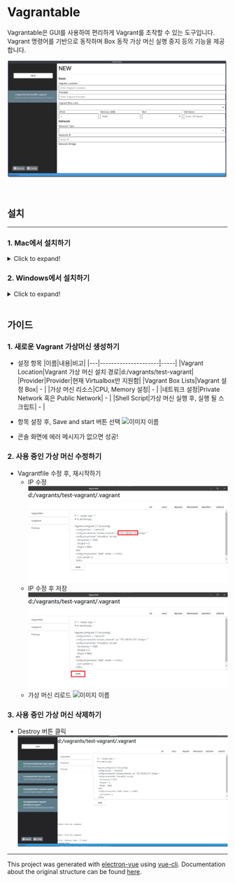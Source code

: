 # Vagrantable

Vagrantable은 GUI를 사용하여 편리하게 Vagrant를 조작할 수 있는 도구입니다.    
Vagrant 명령어를 기반으로 동작하며 Box 동작 가상 머신 실행 중지 등의 기능을 제공합니다.   

![이미지 이름](./assets/main_image.png)

<br>

## 설치

<hr>

### 1. Mac에서 설치하기
<details>
  <summary>Click to expand!</summary>
  
  ## 설치 파일 다운로드 후, 실행하기 (dmg)
  1. 설치 파일 다운로드 링크로 이동
     * 링크 : [Release Link](https://github.com/gwangildev/Vagrantable/releases)
  2. 설치
     * 다운 받은 패키지 파일 실행
</details>

### 2. Windows에서 설치하기
<details>
  <summary>Click to expand!</summary>
  
  ## 설치 파일 다운로드 후, 실행하기 (dmg)
  1. 설치 파일 다운로드 링크로 이동
     * 링크 : [Release Link](https://github.com/gwangildev/Vagrantable/releases)
  2. 설치
     * 다운 받은 패키지 파일 실행
     * 설치가 종료되면 Vagrantable이 실행됩니다.
      ![이미지 이름](./assets/windows_1.png)     
</details>

<br>

## 가이드
### 1. 새로운 Vagrant 가상머신 생성하기
- 설정 항목
   |이름|내용|비고|
   |---|---------------------|-----|
   |Vagrant Location|Vagrant 가상 머신 설치 경로|d:/vagrants/test-vagrant|
   |Provider|Provider|현재 Virtualbox만 지원함|
   |Vagrant Box Lists|Vagrant 설정 Box| - |
   |가상 머신 리소스|CPU, Memory 설정| - |
   |네트워크 설정|Private Network 혹은 Public Network| - |
   |Shell Script|가상 머신 실행 후, 실행 될 스크립트| - |

- 항목 설정 후, Save and start 버튼 선택
   ![이미지 이름](./assets/vagrant_new.gif)     

- 콘솔 화면에 에러 메시지가 없으면 성공!

### 2. 사용 중인 가상 머신 수정하기
- Vagrantfile 수정 후, 재시작하기
   - IP 수정
      ![이미지 이름](./assets/vagrant_ip_change.png)     
   - IP 수정 후 저장
      ![이미지 이름](./assets/vagrant_ip_change_save.png)     
   - 가상 머신 리로드
      ![이미지 이름](./assets/vagrant_ip_change.gif)     
   
### 3. 사용 중인 가상 머신 삭제하기
- Destroy 버튼 클릭
![이미지 이름](./assets/vagrant_destroy.gif)     

---

This project was generated with [electron-vue](https://github.com/SimulatedGREG/electron-vue) using [vue-cli](https://github.com/vuejs/vue-cli). Documentation about the original structure can be found [here](https://simulatedgreg.gitbooks.io/electron-vue/content/index.html).
